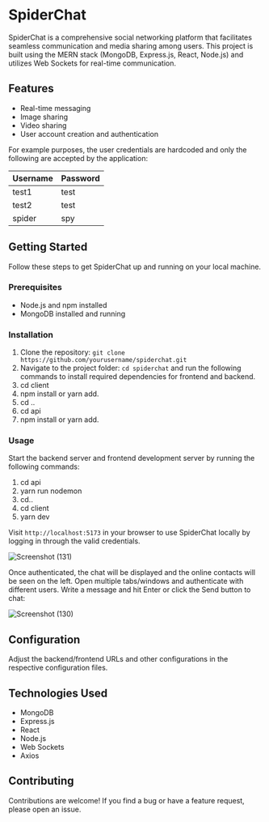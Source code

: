 # SpiderChat

SpiderChat is a comprehensive social networking platform that facilitates seamless communication and media sharing among users. This project is built using the MERN stack (MongoDB, Express.js, React, Node.js) and utilizes Web Sockets for real-time communication.


## Features

- Real-time messaging
- Image sharing
- Video sharing
- User account creation and authentication

For example purposes, the user credentials are hardcoded and only the following are accepted by the application:

| Username | Password | 
| -------- | -------- |
| test1    | test     | 
| test2    | test     |
| spider   | spy      |




## Getting Started

Follow these steps to get SpiderChat up and running on your local machine.


### Prerequisites

- Node.js and npm installed
- MongoDB installed and running 

### Installation

1. Clone the repository: `git clone https://github.com/yourusername/spiderchat.git`
2. Navigate to the project folder: `cd spiderchat` and run the following commands to install required dependencies for frontend and backend.
3.	cd client
4.	npm install or yarn add.
5.	cd ..
6.	cd api
7.	npm install or yarn add.
   

### Usage

Start the backend server and frontend development server by running the following commands:
   1. cd api
   2. yarn run nodemon
   3. cd..
   4. cd client
   5. yarn dev
      
Visit `http://localhost:5173` in your browser to use SpiderChat locally by logging in through the valid credentials.


![Screenshot (131)](https://github.com/Nitya063/Mern-chat/assets/66220305/d018a7fd-1397-4d3f-a810-bc4b42d1fc8c)



Once authenticated, the chat will be displayed and the online contacts will be seen on the left. Open multiple tabs/windows and authenticate with different users. Write a message and hit Enter or click the Send button to chat:


![Screenshot (130)](https://github.com/Nitya063/Mern-chat/assets/66220305/af427f65-502d-4eeb-b85f-3226adc47103)


## Configuration

Adjust the backend/frontend URLs and other configurations in the respective configuration files.


## Technologies Used

- MongoDB
- Express.js
- React
- Node.js
- Web Sockets
- Axios


## Contributing

Contributions are welcome! If you find a bug or have a feature request, please open an issue.




